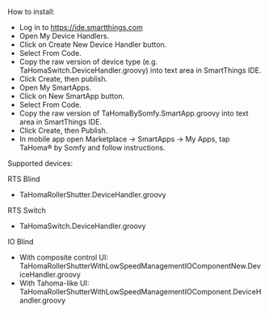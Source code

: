 How to install:
- Log in to https://ide.smartthings.com
- Open My Device Handlers.
- Click on Create New Device Handler button.
- Select From Code.
- Copy the raw version of device type (e.g. TaHomaSwitch.DeviceHandler.groovy) into text area in SmartThings IDE.
- Click Create, then publish.
- Open My SmartApps.
- Click on New SmartApp button.
- Select From Code.
- Copy the raw version of TaHomaBySomfy.SmartApp.groovy into text area in SmartThings IDE.
- Click Create, then Publish.
- In mobile app open Marketplace -> SmartApps -> My Apps, tap TaHoma® by Somfy and follow instructions.

Supported devices:

RTS Blind
- TaHomaRollerShutter.DeviceHandler.groovy

RTS Switch
- TaHomaSwitch.DeviceHandler.groovy

IO Blind
- With composite control UI: TaHomaRollerShutterWithLowSpeedManagementIOComponentNew.DeviceHandler.groovy
- With Tahoma-like UI: TaHomaRollerShutterWithLowSpeedManagementIOComponent.DeviceHandler.groovy
